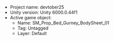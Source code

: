 <!-- UNITY CODE ASSIST INSTRUCTIONS START -->
- Project name: devtober25
- Unity version: Unity 6000.0.44f1
- Active game object:
  - Name: SM_Prop_Bed_Gurney_BodySheet_01
  - Tag: Untagged
  - Layer: Default
<!-- UNITY CODE ASSIST INSTRUCTIONS END -->